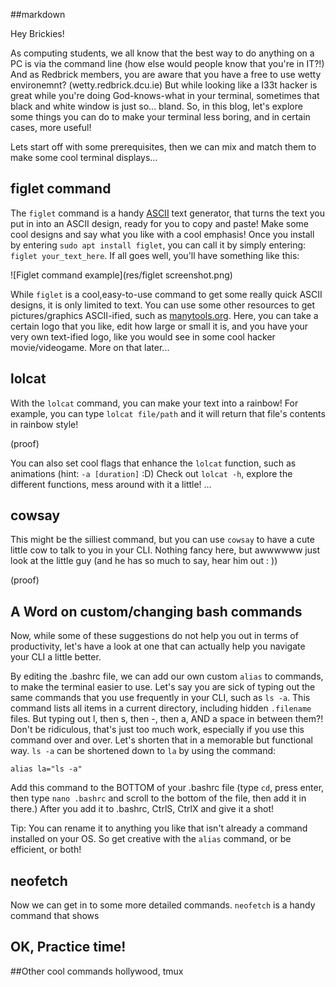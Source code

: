 ##markdown

Hey Brickies!

As computing students, we all know that the best way to do anything on a PC is via the command line (how else would people know that you're in IT?!) And as Redbrick members, you are aware that you have a free to use wetty environemnt? (wetty.redbrick.dcu.ie)
But while looking like a l33t hacker is great while you're doing God-knows-what in your terminal, sometimes that black and white window is just so... bland. 
So, in this blog, let's explore some things you can do to make your terminal less boring, and in certain cases, more useful! 

Lets start off with some prerequisites, then we can mix and match them to make some cool terminal displays...


 ## figlet command

The `figlet` command is a handy [ASCII](https://en.wikipedia.org/wiki/ASCII) text generator, that turns the text you put in into an ASCII design, ready for you to copy and paste! Make some cool designs and say what you like with a cool emphasis! Once you install by entering `sudo apt install figlet`, you can call it by simply entering: `figlet your_text_here`. If all goes well, you'll have something like this:

![Figlet command example](res/figlet screenshot.png)

While `figlet` is a cool,easy-to-use command to get some really quick ASCII designs, it is only limited to text. You can use some other resources to get pictures/graphics ASCII-ified, such as [manytools.org](https://manytools.org/hacker-tools/convert-images-to-ascii-art/). Here, you can take a certain logo that you like, edit how large or small it is, and you have your very own text-ified logo, like you would see in some cool hacker movie/videogame. More on that later...

## lolcat

With the `lolcat` command, you can make your text into a rainbow! For example, you can type `lolcat file/path` and it will return that file's contents in rainbow style!

(proof)

You can also set cool flags that enhance the `lolcat` function, such as animations (hint: `-a [duration]` :D) Check out `lolcat -h`, explore the different functions, mess around with it a little! 
...

## cowsay

This might be the silliest command, but you can use `cowsay` to have a cute little cow to talk to you in your CLI. Nothing fancy here, but awwwwww just look at the little guy (and he has so much to say, hear him out : ))

(proof)

## A Word on custom/changing bash commands

Now, while some of these suggestions do not help you out in terms of productivity, let's have a look at one that can actually help you navigate your CLI a little better.

By editing the .bashrc file, we can add our own custom `alias` to commands, to make the terminal easier to use. Let's say you are sick of typing out the same commands that you use frequently in your CLI, such as `ls -a`. This command lists all items in a current directory, including hidden `.filename` files. But typing out l, then s, then -, then a, AND a space in between them?! Don't be ridiculous, that's just too much work, especially if you use this command over and over. Let's shorten that in a memorable but functional way. `ls -a` can be shortened down to `la` by using the command: 

`alias la="ls -a"`

Add this command to the BOTTOM of your .bashrc file (type `cd`, press enter, then type `nano .bashrc` and scroll to the bottom of the file, then add it in there.) After you add it to .bashrc, CtrlS, CtrlX and give it a shot! 

Tip: You can rename it to anything you like that isn't already a command installed on your OS. So get creative with the `alias` command, or be efficient, or both! 

## neofetch
Now we can get in to some more detailed commands. `neofetch` is a handy command that shows

## OK, Practice time!

##Other cool commands
hollywood, tmux



